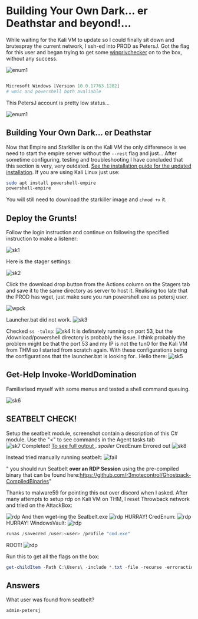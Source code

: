 # Building Your Own Dark... er Deathstar and beyond!...


While waiting for the Kali VM to update so I could finally sit down and brutespray the current network, I ssh-ed into PROD as PetersJ. Got the flag for this user and began trying to get some [winprivchecker](https://github.com/Tib3rius/windowsprivchecker) on to the box, without any success.

![enum1](Screenshots/deathstar-prod-enum1.png)
```powershell

Microsoft Windows [Version 10.0.17763.1282]
# wmic and powershell both avaliable

```

This PetersJ account is pretty low status...

![enum1](Screenshots/deathstar-lowstatus.png)

##  Building Your Own Dark... er Deathstar 

Now that Empire and Starkiller is on the Kali VM the only differenece is we need to start the empire server without the `--rest` flag and just... After sometime configuring, testing and troubleshooting I have concluded that this section is very, very outdated. [See the installation guide for the updated installation](https://bc-security.gitbook.io/empire-wiki/quickstart/installation). If you are using Kali Linux just use:

```bash
sudo apt install powershell-empire
powershell-empire
```

You will still need to download the starkiller image and `chmod +x` it.

##  Deploy the Grunts! 

Follow the login instruction and continue on following the specified instruction to make a listener:

![sk1](Screenshots/ds-fst-listener.png)

Here is the stager settings:

![sk2](Screenshots/ds-stager-fst.png)

Click the download drop button from the Actions column on the Stagers tab and save it to the same directory as server to host it. Realising too late that the PROD has wget, just make sure you run powershell.exe as petersj user. 

![wpck](Screenshots/ds-wpck-transfer.png)


Launcher.bat did not work.
![sk3](Screenshots/sk-unable-to-connect.png)

Checked `ss -tulnp`: 
![sk4](Screenshots/sk-ss-check.png)
It is definately running on port 53, but the /download/powershell directory is probably the issue. I think probably the problem might be that the port 53 and my IP is not the tun0 for the Kali VM from THM so I started from scratch again. With these configurations being the configurations that the launcher.bat is looking for.. Hello there: 
![sk5](Screenshots/sk-agent.png)

## Get-Help Invoke-WorldDomination 

Familiarised myself with some menus and tested a shell command queuing.

![sk6](Screenshots/sk-agent-testcmd.png)

##  SEATBELT CHECK! 

Setup the seatbelt module, screenshot contain a description of this C# module. Use the "<" to see commands in the Agent tasks tab  
![sk7](Screenshots/sk-seatbelt-setup.png)
Completed! [To see full output ](prod-fail-seatbelt.out.md). *spoiler* CredEnum Errored out 
![sk8](Screenshots/sk-seatbelt-completed.png)

Instead tried manually running seatbelt:
![fail](Screenshots/credenum-man-fail.png)

" you should run Seatbelt **over an RDP Session** using the pre-compiled binary that can be found here:https://github.com/r3motecontrol/Ghostpack-CompiledBinaries"

Thanks to malware59 for pointing this out over discord when I asked. After many attempts to setup rdp on Kali VM on THM, I reset Throwback network and tried on the AttackBox:

![rdp](Screenshots/sb-succesfull-rdp.png)
And then wget-ing the Seatbelt.exe
![rdp](Screenshots/sb-rdp-sb-wget.png)
HURRAY! CredEnum:
![rdp](Screenshots/sb-rdp-sb-credenum-success.png)
HURRAY! WindowsVault:
![rdp](Screenshots/sb-windows-vault-success.png)
```powershell
runas /savecred /user:<user> /profile "cmd.exe"
```
ROOT!
![rdp](Screenshots/prod-root.png)

Run this to get all the flags on the box:
```powershell
get-childItem -Path C:\Users\ -include *.txt -file -recurse -erroraction silentlycontinue
```

## Answers
What user was found from seatbelt?
```{toggle}
admin-petersj
```

